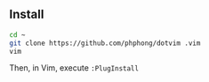 ## Install ##
```bash
cd ~
git clone https://github.com/phphong/dotvim .vim
vim
```
Then, in Vim, execute `:PlugInstall`

